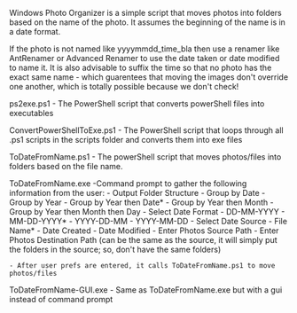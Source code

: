 Windows Photo Organizer is a simple script that moves photos into folders based
on the name of the photo. It assumes the beginning of the name is in a date format.

If the photo is not named like yyyymmdd_time_bla then use a renamer like AntRenamer or 
Advanced Renamer to use the date taken or date modified to name it. It is also advisable
to suffix the time so that no photo has the exact same name - which guarentees that moving
the images don't override one another, which is totally possible because we don't check!

ps2exe.ps1
	- The PowerShell script that converts powerShell files into executables

ConvertPowerShellToExe.ps1
	- The PowerShell script that loops through all .ps1 scripts in the scripts folder and converts them into exe files

ToDateFromName.ps1
	- The powerShell script that moves photos/files into folders based on the file name.
	
ToDateFromName.exe
	-Command prompt to gather the following information from the user:
		- Output Folder Structure
			- Group by Date
			- Group by Year
			- Group by Year then Date*
			- Group by Year then Month
			- Group by Year then Month then Day
		- Select Date Format
			- DD-MM-YYYY
			- MM-DD-YYYY*
			- YYYY-DD-MM
			- YYYY-MM-DD
		- Select Date Source
			- File Name*
			- Date Created
			- Date Modified
		- Enter Photos Source Path
		- Enter Photos Destination Path (can be the same as the source, it will simply put the folders in the source; so, don't have the same folders)
		
	- After user prefs are entered, it calls ToDateFromName.ps1 to move photos/files
	
ToDateFromName-GUI.exe
	- Same as ToDateFromName.exe but with a gui instead of command prompt
